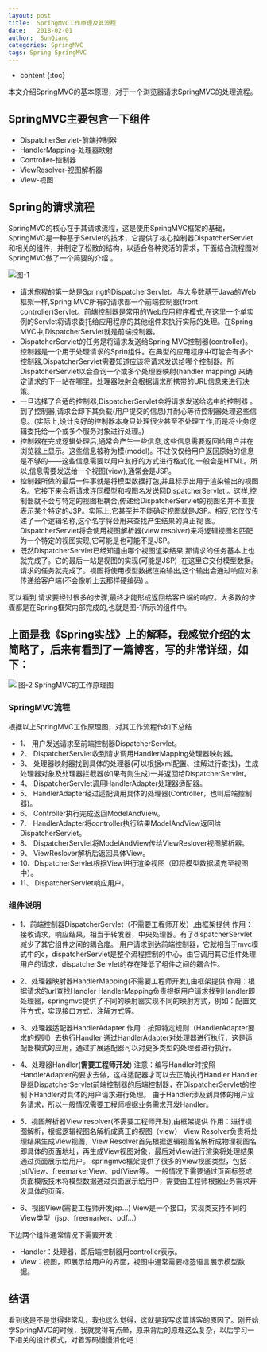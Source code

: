 ```yaml
---
layout: post
title:  SpringMVC工作原理及其流程
date:   2018-02-01
author:  SunQiang
categories: SpringMVC 
tags: Spring SpringMVC
---
```


* content
{:toc}

本文介绍SpringMVC的基本原理，对于一个浏览器请求SpringMVC的处理流程。





## SpringMVC主要包含一下组件

* DispatcherServlet-前端控制器
* HandlerMapping-处理器映射
* Controller-控制器
* ViewResolver-视图解析器
* View-视图

## Spring的请求流程

SpringMVC的核心在于其请求流程，这是使用SpringMVC框架的基础，SpringMVC是一种基于Servlet的技术，它提供了核心控制器DispatcherServlet和相关的组件，并制定了松散的结构，以适合各种灵活的需求，下面结合流程图对SpringMVC做了一个简要的介绍 。

![](https://timgsa.baidu.com/timg?image&quality=80&size=b9999_10000&sec=1517499733177&di=ef30c99d3049143e66bdd5d522571c4b&imgtype=0&src=http%3A%2F%2Fstatic.oschina.net%2Fuploads%2Fspace%2F2014%2F0125%2F000146_Q892_1417419.png)图-1

* 请求旅程的第一站是Spring的DispatcherServlet。与大多数基于Java的Web框架一样,Spring MVC所有的请求都一个前端控制器(front controller)Servlet。前端控制器是常用的Web应用程序模式,在这里一个单实例的Servlet将请求委托给应用程序的其他组件来执行实际的处理。在Spring MVC中,DispatcherServlet就是前端控制器。
* DispatcherServlet的任务是将请求发送给Spring MVC控制器(controller)。控制器是一个用于处理请求的Sprin组件。在典型的应用程序中可能会有多个控制器,DispatcherServlet需要知道应该将请求发送给哪个控制器。所DispatcherServlet以会查询一个或多个处理器映射(handler mapping) 来确定请求的下一站在哪里。处理器映射会根据请求所携带的URL信息来进行决策。
*  一旦选择了合适的控制器,DispatcherServlet会将请求发送给选中的控制器 。到了控制器,请求会卸下其负载(用户提交的信息)并耐心等待控制器处理这些信息。(实际上,设计良好的控制器本身只处理很少甚至不处理工作,而是将业务逻辑委托给一个或多个服务对象进行处理。)
* 控制器在完成逻辑处理后,通常会产生一些信息,这些信息需要返回给用户并在浏览器上显示。这些信息被称为模(model)。不过仅仅给用户返回原始的信息是不够的——这些信息需要以用户友好的方式进行格式化,一般会是HTML。所以,信息需要发送给一个视图(view),通常会是JSP。
* 控制器所做的最后一件事就是将模型数据打包,并且标示出用于渲染输出的视图名。它接下来会将请求连同模型和视图名发送回DispatcherServlet 。这样,控制器就不会与特定的视图相耦合,传递给DispatcherServlet的视图名并不直接表示某个特定的JSP。实际上,它甚至并不能确定视图就是JSP。相反,它仅仅传递了一个逻辑名称,这个名字将会用来查找产生结果的真正视
图。DispatcherServlet将会使用视图解析器(view resolver)来将逻辑视图名匹配为一个特定的视图实现,它可能是也可能不是JSP。
* 既然DispatcherServlet已经知道由哪个视图渲染结果,那请求的任务基本上也就完成了。它的最后一站是视图的实现(可能是JSP) ,在这里它交付模型数据。请求的任务就完成了。视图将使用模型数据渲染输出,这个输出会通过响应对象传递给客户端(不会像听上去那样硬编码) 。

可以看到,请求要经过很多的步骤,最终才能形成返回给客户端的响应。大多数的步骤都是在Spring框架内部完成的,也就是图-1所示的组件中。

## 上面是我《Spring实战》上的解释，我感觉介绍的太简略了，后来有看到了一篇博客，写的非常详细，如下：


![](https://images2015.cnblogs.com/blog/249993/201612/249993-20161212142542042-2117679195.jpg)
图-2 SpringMVC的工作原理图

### SpringMVC流程

根据以上SpringMVC工作原理图，对其工作流程作如下总结

* 1、  用户发送请求至前端控制器DispatcherServlet。
* 2、  DispatcherServlet收到请求调用HandlerMapping处理器映射器。
* 3、  处理器映射器找到具体的处理器(可以根据xml配置、注解进行查找)，生成处理器对象及处理器拦截器(如果有则生成)一并返回给DispatcherServlet。
* 4、  DispatcherServlet调用HandlerAdapter处理器适配器。
* 5、  HandlerAdapter经过适配调用具体的处理器(Controller，也叫后端控制器)。
* 6、  Controller执行完成返回ModelAndView。
* 7、  HandlerAdapter将controller执行结果ModelAndView返回给DispatcherServlet。
* 8、  DispatcherServlet将ModelAndView传给ViewReslover视图解析器。
* 9、  ViewReslover解析后返回具体View。
* 10、DispatcherServlet根据View进行渲染视图（即将模型数据填充至视图中）。
* 11、 DispatcherServlet响应用户。

### 组件说明

* 1、前端控制器DispatcherServlet（不需要工程师开发）,由框架提供
作用：接收请求，响应结果，相当于转发器，中央处理器。有了dispatcherServlet减少了其它组件之间的耦合度。
用户请求到达前端控制器，它就相当于mvc模式中的c，dispatcherServlet是整个流程控制的中心，由它调用其它组件处理用户的请求，dispatcherServlet的存在降低了组件之间的耦合性。
* 2、处理器映射器HandlerMapping(不需要工程师开发),由框架提供
作用：根据请求的url查找Handler
HandlerMapping负责根据用户请求找到Handler即处理器，springmvc提供了不同的映射器实现不同的映射方式，例如：配置文件方式，实现接口方式，注解方式等。
* 3、处理器适配器HandlerAdapter
作用：按照特定规则（HandlerAdapter要求的规则）去执行Handler
通过HandlerAdapter对处理器进行执行，这是适配器模式的应用，通过扩展适配器可以对更多类型的处理器进行执行。

* 4、处理器Handler(**需要工程师开发**)
注意：编写Handler时按照HandlerAdapter的要求去做，这样适配器才可以去正确执行Handler
Handler 是继DispatcherServlet前端控制器的后端控制器，在DispatcherServlet的控制下Handler对具体的用户请求进行处理。
由于Handler涉及到具体的用户业务请求，所以一般情况需要工程师根据业务需求开发Handler。
* 5、视图解析器View resolver(不需要工程师开发),由框架提供
作用：进行视图解析，根据逻辑视图名解析成真正的视图（view）
View Resolver负责将处理结果生成View视图，View Resolver首先根据逻辑视图名解析成物理视图名即具体的页面地址，再生成View视图对象，最后对View进行渲染将处理结果通过页面展示给用户。 springmvc框架提供了很多的View视图类型，包括：jstlView、freemarkerView、pdfView等。
一般情况下需要通过页面标签或页面模版技术将模型数据通过页面展示给用户，需要由工程师根据业务需求开发具体的页面。
* 6、视图View(需要工程师开发jsp...)
View是一个接口，实现类支持不同的View类型（jsp、freemarker、pdf...）


下边两个组件通常情况下需要开发：

* Handler：处理器，即后端控制器用controller表示。
* View：视图，即展示给用户的界面，视图中通常需要标签语言展示模型数据。

## 结语

看到这是不是觉得非常乱，我也这么觉得，这就是我写这篇博客的原因了。刚开始学SpringMVC的时候，我就觉得有点晕，原来背后的原理这么复杂，以后学习一下相关的设计模式，对着源码慢慢消化吧！

 












